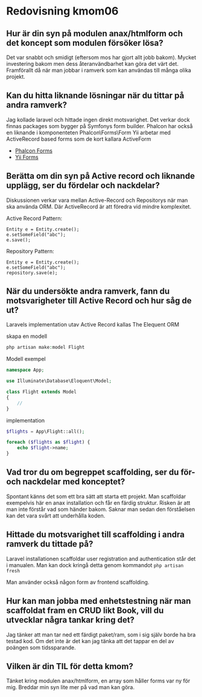 ---
---
Redovisning kmom06
=========================


Hur är din syn på modulen anax/htmlform och det koncept som modulen försöker lösa?
---------------------
Det var snabbt och smidigt (eftersom mos har gjort allt jobb bakom).
Mycket investering bakom men dess återanvändbarhet kan göra det värt det.
Framförallt då när man jobbar i ramverk som kan användas till många olika projekt.

Kan du hitta liknande lösningar när du tittar på andra ramverk?
---------------------
Jag kollade laravel och hittade ingen direkt motsvarighet.
Det verkar dock finnas packages som bygger på Symfonys form builder.
Phalcon har också en liknande i komponenteten Phalcon\\Forms\\Form
Yii arbetar med ActiveRecord based forms som de kort kallara ActiveForm

* [Phalcon Forms](https://docs.phalconphp.com/en/3.2/forms)
* [Yii Forms](https://www.yiiframework.com/doc/guide/2.0/en/input-forms)

Berätta om din syn på Active record och liknande upplägg, ser du fördelar och nackdelar?
---------------------
Diskussionen verkar vara mellan Active-Record och Repositorys när man ska använda ORM.
Där ActiveRecord är att föredra vid mindre komplexitet.

Active Record Pattern:
```
Entity e = Entity.create();
e.setSomeField("abc");
e.save();
```


Repository Pattern:
```
Entity e = Entity.create();
e.setSomeField("abc");
repository.save(e);
```



När du undersökte andra ramverk, fann du motsvarigheter till Active Record och hur såg de ut?
---------------------
Laravels implementation utav Active Record kallas The Elequent ORM

skapa en modell

```php
php artisan make:model Flight
```

Modell exempel

```php
namespace App;

use Illuminate\Database\Eloquent\Model;

class Flight extends Model
{
    //
}
```

implementation

```php
$flights = App\Flight::all();

foreach ($flights as $flight) {
    echo $flight->name;
}
```

Vad tror du om begreppet scaffolding, ser du för- och nackdelar med konceptet?
---------------------
Spontant känns det som ett bra sätt att starta ett projekt. Man scaffoldar exempelvis här
en anax installation och får en färdig struktur.
Risken är att man inte förstår vad som händer bakom. Saknar man sedan den förståelsen
kan det vara svårt att underhålla koden.

Hittade du motsvarighet till scaffolding i andra ramverk du tittade på?
---------------------
Laravel installationen scaffoldar user registration and authentication står det i manualen.
Man kan dock kringå detta genom kommandot `php artisan fresh`

Man använder också någon form av frontend scaffolding.

Hur kan man jobba med enhetstestning när man scaffoldat fram en CRUD likt Book, vill du utvecklar några tankar kring det?
---------------------
Jag tänker att man tar ned ett färdigt paket/ram, som i sig själv borde ha bra testad kod.
Om det inte är det kan jag tänka att det tappar en del av poängen som tidssparande.
 

Vilken är din TIL för detta kmom?
---------------------
Tänket kring modulen anax/htmlform, en array som håller forms var ny för mig.
Breddar min syn lite mer på vad man kan göra.

